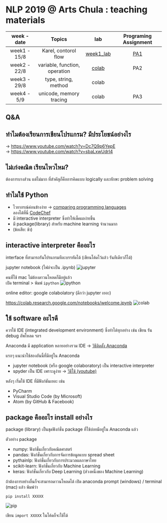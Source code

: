 # NLP 2019 @ Arts Chula : teaching materials
|week - date|Topics | lab | Programing Assignment |
|:-:|:-:|:-:|:-:|
|week1 - 15/8|Karel, contorol flow |[week1_lab](https://github.com/nozomiyamada/NLP2019/tree/master/week1/week1_lab)|[PA1](https://github.com/nozomiyamada/NLP2019/tree/master/week1/PA1)|
|week2 - 22/8|variable, function, operation |[colab](https://colab.research.google.com/drive/1f4UQh-U7U3kWh7tDVB1hd9HOV2zrEZP_)|PA2|
|week3 - 29/8|type, string, method|colab||
|week4 - 5/9|unicode, memory tracing|colab|PA3|

## Q&A 
## ทำไมต้องเรียนการเขียนโปรแกรม? มีประโยชน์อย่างไร

-> https://www.youtube.com/watch?v=Dc7Q9p6YepE <br>
-> https://www.youtube.com/watch?v=sbaLxwUdrI4

## ไม่เก่งคณิต เรียนไหวไหม?
ต้องการบางส่วน แต่ไม่มาก ที่สำคัญก็คือการคิดแบบ logically และทักษะ problem solving

## ทำไมใช้ Python
- ไวยากรณ์ค่อนข้างง่าย -> [comparing programming languages](https://github.com/nozomiyamada/NLP2019/issues/2)<br>
  ลองได้ที่นี่ [CodeChef](https://www.codechef.com/ide)
- มี interactive interpreter ซึ่งทำให้เช็คผลง่ายขึ้น
- มี package(library) สำหรับ machine learning จำนวนมาก
- (ข้อเสีย: ช้า)

## interactive interpreter คืออะไร

interface ที่สามารถรันโปรแกรมทีละบรรทัดได้ (เขียนโค้ดไว้แล้ว รันทีเดียวก็ได้)

jupyter notebook (ไฟล์จะเป็น .ipynb)
![jupyter](https://user-images.githubusercontent.com/44984892/61967609-04e33b00-b000-11e9-85ae-9f1d7b048a6b.png)

คนที่ใช้ mac ไม่ต้องดาวนโหลดก็มีอยู่แล้ว <br>เปิด terminal > พิมพ์ `ipython`
![ipython](https://user-images.githubusercontent.com/44984892/61967950-e9c4fb00-b000-11e9-9f78-ce3deff8d6f3.png)

online editor: google colabolatory (ดีกว่า jupyter เยอะ)

https://colab.research.google.com/notebooks/welcome.ipynb
![colab](https://user-images.githubusercontent.com/44984892/61969994-07489380-b006-11e9-9ae6-6b424ca398da.png)

## ใช้ software อะไรดี
ควรใช้ IDE (integrated development environment) ซึ่งทำได้ทุกอย่าง เช่น เขียน รัน debug อัพโหลด ฯลฯ

Anaconda มี application หลายอย่างรวม IDE -> [วิธีติดตั้ง Anaconda](https://docs.google.com/document/d/15UdZINoQhB8zAWBCMKoAofSxQUmDMXoaz-iibF2IkZ4/edit?usp=sharing)

แรกๆ แนะนำใช้สองอันนี้ที่มีอยู่ใน Anaconda

- jupyter notebook (หรือ google colaboratory) เป็น interactive interpreter
- spyder เป็น IDE เพราะดูง่าย -> [วิธีใช้ (youtube)](https://www.youtube.com/watch?v=a1P_9fGrfnU)

หลังๆ เริ่มใช้ IDE ที่มีฟังก์ชันเยอะ เช่น

- PyCharm
- Visual Studio Code (by Microsoft)
- Atom (by GitHub & Facebook)

## package คืออะไร install อย่างไร
package (library) เป็นชุดฟังก์ชั่น package ที่ใช้บ่อยมีอยู่ใน Anaconda แล้ว

ตัวอย่าง package
- numpy: ฟังก์ชั่นเกี่ยวกับคณิตศาสตร์
- pandas: ฟังก์ชั่นเกี่ยวกับการจัดการข้อมูลแบบ spread sheet
- pythainlp: ฟังก์ชั่นเกี่ยวกับการประมวลผลภาษาไทย
- scikit-learn: ฟังก์ชั่นเกี่ยวกับ Machine Learning
- keras: ฟังก์ชั่นเกี่ยวกับ Deep Learning (ส่วงหนึ่งของ Machine Learning)

ถ้าต้องการอย่างอื่นก็จะสามารถดาวนโหลดได้ เปิด anaconda prompt (windows) / terminal (mac) แล้ว พิมพ์ว่า

`pip install XXXXX`

![pip](https://user-images.githubusercontent.com/44984892/61989202-ec057480-b055-11e9-8192-516a34bed675.png)

เขียน `import XXXXX` ในโค้ดก็จะใช้ได้
